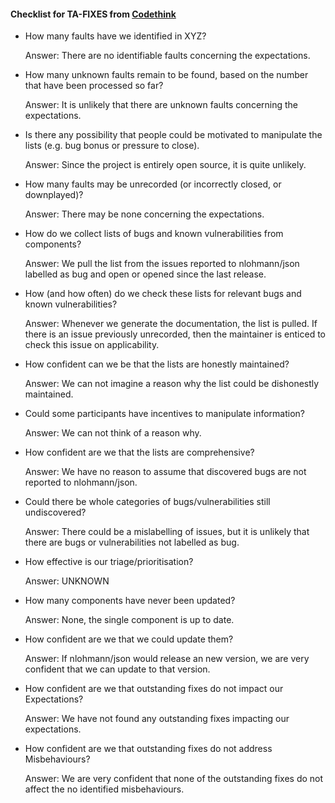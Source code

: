 #### Checklist for TA-FIXES from [Codethink](https://codethinklabs.gitlab.io/trustable/trustable/print_page.html)


* How many faults have we identified in XYZ?

    Answer:  There are no identifiable faults concerning the expectations. 

* How many unknown faults remain to be found, based on the number that have been processed so far?

    Answer:  It is unlikely that there are unknown faults concerning the expectations.

* Is there any possibility that people could be motivated to manipulate the lists (e.g. bug bonus or pressure to close).

    Answer:  Since the project is entirely open source, it is quite unlikely.

* How many faults may be unrecorded (or incorrectly closed, or downplayed)?

    Answer:  There may be none concerning the expectations.

* How do we collect lists of bugs and known vulnerabilities from components?

    Answer:  We pull the list from the issues reported to nlohmann/json labelled as bug and open or opened since the last release.

* How (and how often) do we check these lists for relevant bugs and known vulnerabilities?

    Answer:  Whenever we generate the documentation, the list is pulled. If there is an issue previously unrecorded, then the maintainer is enticed to check this issue on applicability.

* How confident can we be that the lists are honestly maintained?

    Answer:  We can not imagine a reason why the list could be dishonestly maintained.

* Could some participants have incentives to manipulate information?

    Answer:  We can not think of a reason why.

* How confident are we that the lists are comprehensive? 

    Answer:  We have no reason to assume that discovered bugs are not reported to nlohmann/json.

* Could there be whole categories of bugs/vulnerabilities still undiscovered?

    Answer:  There could be a mislabelling of issues, but it is unlikely that there are bugs or vulnerabilities not labelled as bug.

* How effective is our triage/prioritisation? 

    Answer:  UNKNOWN

* How many components have never been updated? 

    Answer:  None, the single component is up to date.

* How confident are we that we could update them? 

    Answer:  If nlohmann/json would release an new version, we are very confident that we can update to that version.

* How confident are we that outstanding fixes do not impact our Expectations?

    Answer:  We have not found any outstanding fixes impacting our expectations.

* How confident are we that outstanding fixes do not address Misbehaviours?

    Answer:  We are very confident that none of the outstanding fixes do not affect the no identified misbehaviours.